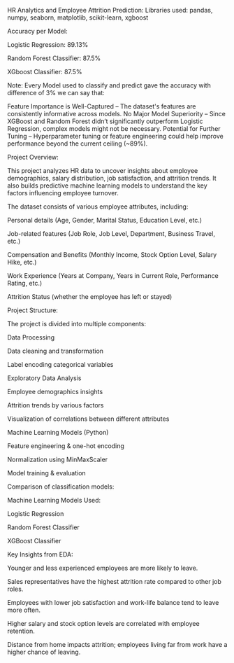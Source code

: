 HR Analytics and Employee Attrition Prediction:
Libraries used: pandas, numpy, seaborn, matplotlib, scikit-learn, xgboost

Accuracy per Model:

Logistic Regression: 89.13%

Random Forest Classifier: 87.5%

XGboost Classifier: 87.5%

Note: Every Model used to classify and predict gave the accuracy with difference of 3%
we can say that:

Feature Importance is Well-Captured – The dataset's features are consistently informative across models.
No Major Model Superiority – Since XGBoost and Random Forest didn’t significantly outperform Logistic Regression, complex models might not be necessary.
Potential for Further Tuning – Hyperparameter tuning or feature engineering could help improve performance beyond the current ceiling (~89%).

Project Overview:

This project analyzes HR data to uncover insights about employee demographics, salary distribution, job satisfaction, and attrition trends. It also builds predictive machine learning models to understand the key factors influencing employee turnover.

The dataset consists of various employee attributes, including:

Personal details (Age, Gender, Marital Status, Education Level, etc.)

Job-related features (Job Role, Job Level, Department, Business Travel, etc.)

Compensation and Benefits (Monthly Income, Stock Option Level, Salary Hike, etc.)

Work Experience (Years at Company, Years in Current Role, Performance Rating, etc.)

Attrition Status (whether the employee has left or stayed)

Project Structure:

The project is divided into multiple components:

Data Processing

Data cleaning and transformation

Label encoding categorical variables

Exploratory Data Analysis

Employee demographics insights

Attrition trends by various factors

Visualization of correlations between different attributes

Machine Learning Models (Python)

Feature engineering & one-hot encoding

Normalization using MinMaxScaler

Model training & evaluation

Comparison of classification models:

Machine Learning Models Used:

Logistic Regression

Random Forest Classifier

XGBoost Classifier

Key Insights from EDA:

Younger and less experienced employees are more likely to leave.

Sales representatives have the highest attrition rate compared to other job roles.

Employees with lower job satisfaction and work-life balance tend to leave more often.

Higher salary and stock option levels are correlated with employee retention.

Distance from home impacts attrition; employees living far from work have a higher chance of leaving.

